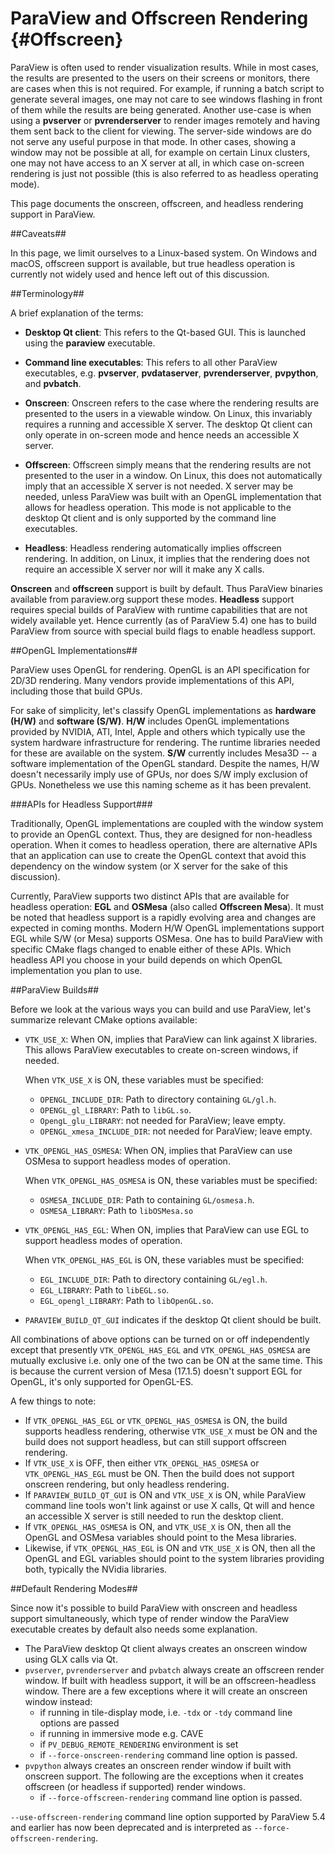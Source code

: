 ParaView and Offscreen Rendering        {#Offscreen}
================================

ParaView is often used to render visualization results. While in most cases,
the results are presented to the users on their screens or monitors, there are
cases when this is not required. For example, if running a batch script to
generate several images, one may not care to see windows flashing in front of
them while the results are being generated. Another use-case is when using a
**pvserver** or **pvrenderserver** to render images remotely and having them
sent back to the client for viewing. The server-side windows are do not serve
any useful purpose in that mode. In other cases, showing a window may not be
possible at all, for example on certain Linux clusters, one may not have access
to an X server at all, in which case on-screen rendering is just not possible
(this is also referred to as headless operating mode).

This page documents the onscreen, offscreen, and headless rendering support in
ParaView.

##Caveats##

In this page, we limit ourselves to a Linux-based system. On Windows and macOS,
offscreen support is available, but true headless operation is currently not
widely used and hence left out of this discussion.

##Terminology##

A brief explanation of the terms:

* **Desktop Qt client**: This refers to the Qt-based GUI. This is launched using
  the **paraview** executable.

* **Command line executables**: This refers to all other ParaView executables,
  e.g. **pvserver**, **pvdataserver**, **pvrenderserver**, **pvpython**,
  and **pvbatch**.

* **Onscreen**: Onscreen refers to the case where the rendering results are
  presented to the users in a viewable window. On Linux, this invariably requires
  a running and accessible X server. The desktop Qt client can only operate in
  on-screen mode and hence needs an accessible X server.

* **Offscreen**: Offscreen simply means that the rendering results are not presented
  to the user in a window. On Linux, this does not automatically imply that an
  accessible X server is not needed. X server may be needed, unless ParaView
  was built with an OpenGL implementation that allows for headless operation.
  This mode is not applicable to the desktop Qt client and is only supported
  by the command line executables.

* **Headless**: Headless rendering automatically implies offscreen rendering.
  In addition, on Linux, it implies that the rendering does not require an
  accessible X server nor will it make any X calls.

**Onscreen** and **offscreen** support is built by default. Thus ParaView
binaries available from paraview.org support these modes. **Headless** support
requires special builds of ParaView with runtime capabilities that are not
widely available yet. Hence currently (as of ParaView 5.4) one has to build
ParaView from source with special build flags to enable headless support.

##OpenGL Implementations##

ParaView uses OpenGL for rendering. OpenGL is an API specification for 2D/3D
rendering. Many vendors provide implementations of this API, including those
that build GPUs.

For sake of simplicity, let's classify OpenGL implementations as **hardware
(H/W)** and **software (S/W)**. **H/W** includes OpenGL implementations provided by
NVIDIA, ATI, Intel, Apple and others which typically use the system hardware
infrastructure for rendering. The runtime libraries needed for these are
available on the system. **S/W** currently includes Mesa3D -- a software
implementation of the OpenGL standard. Despite the names, H/W doesn't
necessarily imply use of GPUs, nor does S/W imply exclusion of GPUs. Nonetheless
we use this naming scheme as it has been prevalent.

###APIs for Headless Support###

Traditionally, OpenGL implementations are coupled with the window system to
provide an OpenGL context. Thus, they are designed for non-headless operation.
When it comes to headless operation, there are alternative APIs that an
application can use to create the OpenGL context that avoid this dependency on
the window system (or X server for the sake of this discussion).

Currently, ParaView supports two distinct APIs that are available for headless
operation: **EGL** and **OSMesa** (also called **Offscreen Mesa**). It must be
noted that headless support is a rapidly evolving area and changes are expected
in coming months. Modern H/W OpenGL implementations support EGL while S/W
(or Mesa) supports OSMesa. One has to build ParaView with specific CMake flags
changed to enable either of these APIs. Which headless API you choose in your
build depends on which OpenGL implementation you plan to use.

##ParaView Builds##

Before we look at the various ways you can build and use ParaView, let's
summarize relevant CMake options available:

* `VTK_USE_X`: When ON, implies that ParaView can link against X libraries.
  This allows ParaView executables to create on-screen windows, if needed.

  When `VTK_USE_X` is ON, these variables must be specified:
  * `OPENGL_INCLUDE_DIR`: Path to directory containing `GL/gl.h`.
  * `OPENGL_gl_LIBRARY`: Path to `libGL.so`.
  * `OpengL_glu_LIBRARY`: not needed for ParaView; leave empty.
  * `OPENGL_xmesa_INCLUDE_DIR`: not needed for ParaView; leave empty.

* `VTK_OPENGL_HAS_OSMESA`: When ON, implies that ParaView can use OSMesa
  to support headless modes of operation.

  When `VTK_OPENGL_HAS_OSMESA` is ON, these variables must be specified:
  * `OSMESA_INCLUDE_DIR`: Path to containing `GL/osmesa.h`.
  * `OSMESA_LIBRARY`: Path to `libOSMesa.so`

* `VTK_OPENGL_HAS_EGL`: When ON, implies that ParaView can use EGL to support
  headless modes of operation.

  When `VTK_OPENGL_HAS_EGL` is ON, these variables must be specified:
  * `EGL_INCLUDE_DIR`: Path to directory containing `GL/egl.h`.
  * `EGL_LIBRARY`: Path to `libEGL.so`.
  * `EGL_opengl_LIBRARY`: Path to `libOpenGL.so`.

* `PARAVIEW_BUILD_QT_GUI` indicates if the desktop Qt client should be built.


All combinations of above options can be turned on or off independently except that
presently `VTK_OPENGL_HAS_EGL` and `VTK_OPENGL_HAS_OSMESA` are mutually exclusive i.e.
only one of the two can be ON at the same time. This is because the current version of Mesa (17.1.5)
doesn't support EGL for OpenGL, it's only supported for OpenGL-ES.

A few things to note:
* If `VTK_OPENGL_HAS_EGL` or `VTK_OPENGL_HAS_OSMESA` is ON, the build supports headless rendering, otherwise
  `VTK_USE_X` must be ON and the build does not support headless, but can still support offscreen rendering.
* If `VTK_USE_X` is OFF, then either `VTK_OPENGL_HAS_OSMESA` or `VTK_OPENGL_HAS_EGL` must be ON. Then the build
  does not support onscreen rendering, but only headless rendering.
* If `PARAVIEW_BUILD_QT_GUI` is ON and `VTK_USE_X` is ON, while ParaView command line tools won't
  link against or use X calls, Qt will and hence an accessible X server is still needed to run the
  desktop client.
* If `VTK_OPENGL_HAS_OSMESA` is ON, and `VTK_USE_X` is ON, then all the OpenGL and OSMesa variables
  should point to the Mesa libraries.
* Likewise, if `VTK_OPENGL_HAS_EGL` is ON and `VTK_USE_X` is ON, then all the OpenGL and EGL variables should point
  to the system libraries providing both, typically the NVidia libraries.

##Default Rendering Modes##

Since now it's possible to build ParaView with onscreen and headless support simultaneously, which type of render window the ParaView
executable creates by default also needs some explanation.

* The ParaView desktop Qt client always creates an onscreen window using GLX calls via Qt.
* `pvserver`, `pvrenderserver` and `pvbatch` always create an offscreen render window. If built with headless support,
  it will be an offscreen-headless window. There are a few exceptions where it will create an onscreen window instead:
  - if running in tile-display mode, i.e. `-tdx` or `-tdy` command line options are passed
  - if running in immersive mode e.g. CAVE
  - if `PV_DEBUG_REMOTE_RENDERING` environment is set
  - if `--force-onscreen-rendering` command line option is passed.
* `pvpython` always creates an onscreen render window if built with onscreen support. The following are the exceptions when it
  creates offscreen (or headless if supported) render windows.
  - if `--force-offscreen-rendering` command line option is passed.

`--use-offscreen-rendering` command line option supported by ParaView 5.4 and earlier has now been deprecated and is
interpreted as `--force-offscreen-rendering`.
